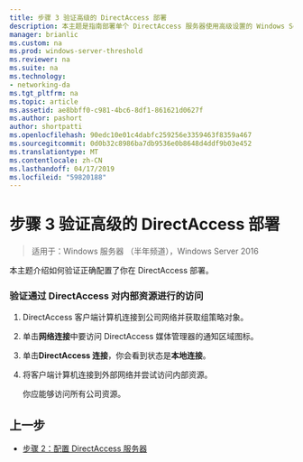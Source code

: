 ```yaml
---
title: 步骤 3 验证高级的 DirectAccess 部署
description: 本主题是指南部署单个 DirectAccess 服务器使用高级设置的 Windows Server 2016 的一部分
manager: brianlic
ms.custom: na
ms.prod: windows-server-threshold
ms.reviewer: na
ms.suite: na
ms.technology:
- networking-da
ms.tgt_pltfrm: na
ms.topic: article
ms.assetid: ae8bbff0-c981-4bc6-8df1-861621d0627f
ms.author: pashort
author: shortpatti
ms.openlocfilehash: 90edc10e01c4dabfc259256e3359463f8359a467
ms.sourcegitcommit: 0d0b32c8986ba7db9536e0b8648d4ddf9b03e452
ms.translationtype: MT
ms.contentlocale: zh-CN
ms.lasthandoff: 04/17/2019
ms.locfileid: "59820188"
---
```

# <a name="step-3-verify-the-advanced-directaccess-deployment"></a>步骤 3 验证高级的 DirectAccess 部署

>适用于：Windows 服务器 （半年频道），Windows Server 2016

本主题介绍如何验证正确配置了你在 DirectAccess 部署。  
  
### <a name="to-verify-access-to-internal-resources-through-directaccess"></a>验证通过 DirectAccess 对内部资源进行的访问  
  
1.  DirectAccess 客户端计算机连接到公司网络并获取组策略对象。  
  
2.  单击**网络连接**中要访问 DirectAccess 媒体管理器的通知区域图标。  
  
3.  单击**DirectAccess 连接**，你会看到状态是**本地连接**。  
  
4.  将客户端计算机连接到外部网络并尝试访问内部资源。  
  
    你应能够访问所有公司资源。  
  
## <a name="BKMK_Links"></a>上一步  
  
-   [步骤 2：配置 DirectAccess 服务器](Step-2-Configuring-DirectAccess-Servers.md)  
  


